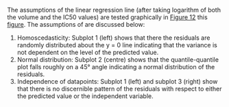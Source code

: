 The assumptions of the linear regression line (after taking logarithm of both the volume and the IC50 values) are tested graphically in [Figure 12](https://github.com/CardiacModelling/ical-review/blob/master/Data_Analysis/calcium_sensitivity/ic50/figure12.pdf) this [figure](https://github.com/CardiacModelling/ical-review/blob/master/Data_Analysis/calcium_sensitivity/ic50/linear_regression_test.pdf).
The assumptions of are discussed below:
1. Homoscedasticity: Subplot 1 (left) shows that there the residuals are randomly distributed about the y = 0 line indicating that the variance is not dependent on the level of the predicted value.
2. Normal distribution: Subplot 2 (centre) shows that the quantile-quantile plot falls roughly on a 45&deg; angle indicating a normal distribution of the residuals.
3. Independence of datapoints: Subplot 1 (left) and subplot 3 (right) show that there is no discernible pattern of the residuals with respect to either the predicted value or the independent variable.
